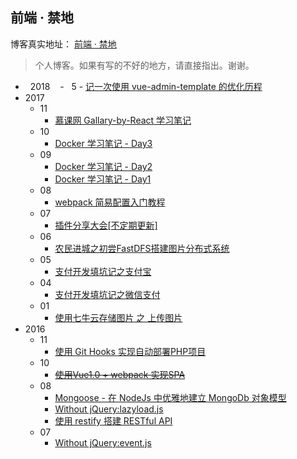 ##  前端 · 禁地

博客真实地址： [前端 · 禁地](http://blog.leungjz.top/)

>个人博客。如果有写的不好的地方，请直接指出。谢谢。

-   2018
    -   5
        -   [记一次使用 vue-admin-template 的优化历程](https://github.com/JZLeung/blog/issues/17)
-   2017
    -   11
        -   [慕课网 Gallary-by-React 学习笔记](https://github.com/JZLeung/blog/issues/16)
    -   10
        -   [Docker 学习笔记 - Day3](https://github.com/JZLeung/blog/issues/15)
    -   09
        -   [Docker 学习笔记 - Day2](https://github.com/JZLeung/blog/issues/14)
        -   [Docker 学习笔记 - Day1](https://github.com/JZLeung/blog/issues/13)
    -   08
        -   [webpack 简易配置入门教程](https://github.com/JZLeung/blog/issues/12)
    -   07
        -   [插件分享大会[不定期更新]](https://github.com/JZLeung/blog/issues/11)
    -   06
        -   [农民进城之初尝FastDFS搭建图片分布式系统](https://github.com/JZLeung/blog/issues/10)
    -   05
        -   [支付开发填坑记之支付宝](https://github.com/JZLeung/blog/issues/8)
    -   04
        -   [支付开发填坑记之微信支付](https://github.com/JZLeung/blog/issues/9)
    -   01
        -   [使用七牛云存储图片 之 上传图片](https://github.com/JZLeung/blog/issues/7)
-   2016
    -   11
        -   [使用 Git Hooks 实现自动部署PHP项目](https://github.com/JZLeung/blog/issues/6)
    -   10
        -   <del>[使用Vue1.0 + webpack 实现SPA](https://github.com/JZLeung/blog/issues/5)</del>
    -   08
        -   [Mongoose - 在 NodeJs 中优雅地建立 MongoDb 对象模型](https://github.com/JZLeung/blog/issues/4)
        -   [Without jQuery:lazyload.js](https://github.com/JZLeung/blog/issues/3)
        -   [使用 restify 搭建 RESTful API](https://github.com/JZLeung/blog/issues/2)
    -   07
        -   [Without jQuery:event.js](https://github.com/JZLeung/blog/issues/1)

